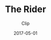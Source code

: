 ---
date: 2017-05-01
title:  The Rider
subtitle: Clip
category: film-assets
code: <iframe src="https://player.vimeo.com/video/438529162?color=b4d7ad&title=0&byline=0&portrait=0" width="640" height="640" frameborder="0" allow="autoplay; fullscreen" allowfullscreen></iframe>
---
